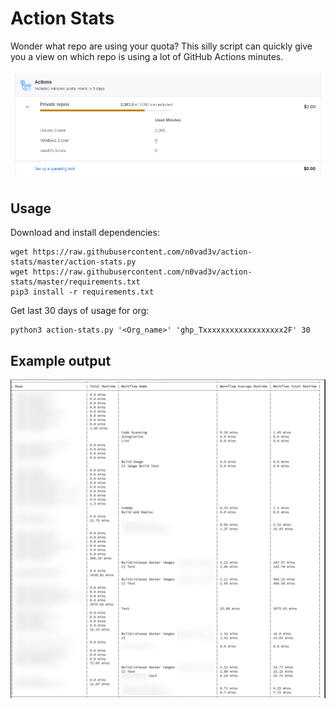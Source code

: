 # Action Stats

Wonder what repo are using your quota? This silly script can quickly give you a view on which repo is using a lot of GitHub Actions minutes.

![](./images/actions-quota.png)

## Usage

Download and install dependencies:

```
wget https://raw.githubusercontent.com/n0vad3v/action-stats/master/action-stats.py
wget https://raw.githubusercontent.com/n0vad3v/action-stats/master/requirements.txt
pip3 install -r requirements.txt
```

Get last 30 days of usage for org:

```
python3 action-stats.py '<Org_name>' 'ghp_Txxxxxxxxxxxxxxxxxx2F' 30
```

## Example output

![](./images/actions-output.png)

